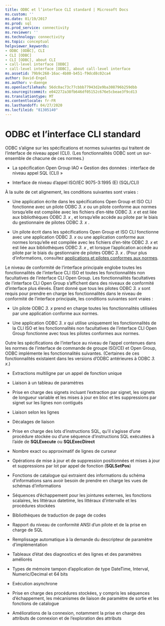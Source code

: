 ```yaml
---
title: ODBC et l’interface CLI standard | Microsoft Docs
ms.custom: ''
ms.date: 01/19/2017
ms.prod: sql
ms.prod_service: connectivity
ms.reviewer: ''
ms.technology: connectivity
ms.topic: conceptual
helpviewer_keywords:
- ODBC [ODBC], CLI
- CLI [ODBC]
- CLI [ODBC], about CLI
- call-level interface [ODBC]
- call-level interface [ODBC], about call-level interface
ms.assetid: 79b9c268-16ac-4b80-b451-f9dcd8c02ca4
author: David-Engel
ms.author: v-daenge
ms.openlocfilehash: 56dc0ac73c77cbbb77943d2e9ba308796b259dbb
ms.sourcegitcommit: e042272a38fb646df05152c676e5cbeae3f9cd13
ms.translationtype: MT
ms.contentlocale: fr-FR
ms.lasthandoff: 04/27/2020
ms.locfileid: "81305140"
---
```

# <a name="odbc-and-the-standard-cli"></a>ODBC et l’interface CLI standard
ODBC s’aligne sur les spécifications et normes suivantes qui traitent de l’interface de niveau appel (CLI). (Les fonctionnalités ODBC sont un sur-ensemble de chacune de ces normes.)  
  
-   La spécification Open Group IAO « Gestion des données : interface de niveau appel SQL (CLI) »  
  
-   Interface de niveau d’appel ISO/IEC 9075-3:1995 (E) (SQL/CLI)  
  
 À la suite de cet alignement, les conditions suivantes sont vraies :  
  
-   Une application écrite dans les spécifications Open Group et ISO CLI fonctionne avec un pilote ODBC *3. x* ou un pilote conforme aux normes lorsqu’elle est compilée avec les fichiers d’en-tête ODBC *3. x* et est liée aux bibliothèques ODBC *3. x* , et lorsqu’elle accède au pilote par le biais du gestionnaire de pilotes ODBC *3. x* .  
  
-   Un pilote écrit dans les spécifications Open Group et ISO CLI fonctionne avec une application ODBC *3. x* ou une application conforme aux normes lorsqu’elle est compilée avec les fichiers d’en-tête ODBC *3. x* et est liée aux bibliothèques ODBC *3. x* , et lorsque l’application accède au pilote par le biais du gestionnaire de pilotes ODBC *3. x* . (Pour plus d’informations, consultez [applications et pilotes conformes aux normes](../../odbc/reference/develop-app/standards-compliant-applications-and-drivers.md).  
  
 Le niveau de conformité de l’interface principale englobe toutes les fonctionnalités de l’interface CLI ISO et toutes les fonctionnalités non facultatives de l’interface CLI Open Group. Les fonctionnalités facultatives de l’interface CLI Open Group s’affichent dans des niveaux de conformité d’interface plus élevés. Étant donné que tous les pilotes ODBC *3. x* sont requis pour prendre en charge les fonctionnalités dans le niveau de conformité de l’interface principale, les conditions suivantes sont vraies :  
  
-   Un pilote ODBC *3. x* prend en charge toutes les fonctionnalités utilisées par une application conforme aux normes.  
  
-   Une application ODBC *3. x* qui utilise uniquement les fonctionnalités de la CLI ISO et les fonctionnalités non facultatives de l’interface CLI Open Group fonctionne avec tous les pilotes conformes aux normes.  
  
 Outre les spécifications de l’interface au niveau de l’appel contenues dans les normes de l’interface de commande de groupe ISO/CEI et Open Group, ODBC implémente les fonctionnalités suivantes. (Certaines de ces fonctionnalités existaient dans les versions d’ODBC antérieures à ODBC *3. x*.)  
  
-   Extractions multiligne par un appel de fonction unique  
  
-   Liaison à un tableau de paramètres  
  
-   Prise en charge des signets incluant l’extraction par signet, les signets de longueur variable et les mises à jour en bloc et les suppressions par signet sur les lignes non contiguës  
  
-   Liaison selon les lignes  
  
-   Décalages de liaison  
  
-   Prise en charge des lots d’instructions SQL, qu’il s’agisse d’une procédure stockée ou d’une séquence d’instructions SQL exécutées à l’aide de **SQLExecute** ou **SQLExecDirect**  
  
-   Nombre exact ou approximatif de lignes de curseur  
  
-   Opérations de mise à jour et de suppression positionnées et mises à jour et suppressions par lot par appel de fonction (**SQLSetPos**)  
  
-   Fonctions de catalogue qui extraient des informations du schéma d’informations sans avoir besoin de prendre en charge les vues de schémas d’informations  
  
-   Séquences d’échappement pour les jointures externes, les fonctions scalaires, les littéraux datetime, les littéraux d’intervalle et les procédures stockées  
  
-   Bibliothèques de traduction de page de codes  
  
-   Rapport du niveau de conformité ANSI d’un pilote et de la prise en charge de SQL  
  
-   Remplissage automatique à la demande du descripteur de paramètre d’implémentation  
  
-   Tableaux d’état des diagnostics et des lignes et des paramètres améliorés  
  
-   Types de mémoire tampon d’application de type DateTime, Interval, Numeric/Decimal et 64 bits  
  
-   Exécution asynchrone  
  
-   Prise en charge des procédures stockées, y compris les séquences d’échappement, les mécanismes de liaison de paramètre de sortie et les fonctions de catalogue  
  
-   Améliorations de la connexion, notamment la prise en charge des attributs de connexion et de l’exploration des attributs

